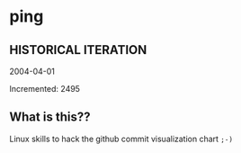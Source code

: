 # ping

## HISTORICAL ITERATION
2004-04-01

Incremented: 2495

## What is this?? 
Linux skills to hack the github commit visualization chart `;-)`
